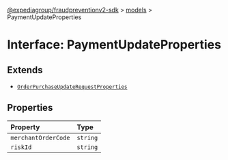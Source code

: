 [@expediagroup/fraudpreventionv2-sdk](../../index.md) > [models](../index.md) > PaymentUpdateProperties

# Interface: PaymentUpdateProperties

## Extends

-   [`OrderPurchaseUpdateRequestProperties`](interface.OrderPurchaseUpdateRequestProperties.md)

## Properties

| Property            | Type     |
| :------------------ | :------- |
| `merchantOrderCode` | `string` |
| `riskId`            | `string` |
